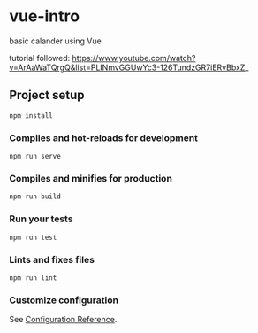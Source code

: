 # vue-intro
basic calander using Vue

tutorial followed:
https://www.youtube.com/watch?v=ArAaWaTQrgQ&list=PLINmvGGUwYc3-126TundzGR7iERvBbxZ_

## Project setup
```
npm install
```

### Compiles and hot-reloads for development
```
npm run serve
```

### Compiles and minifies for production
```
npm run build
```

### Run your tests
```
npm run test
```

### Lints and fixes files
```
npm run lint
```

### Customize configuration
See [Configuration Reference](https://cli.vuejs.org/config/).
